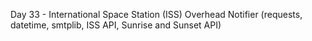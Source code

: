 Day 33 - International Space Station (ISS) Overhead Notifier (requests, datetime, smtplib, ISS API, Sunrise and Sunset API)
